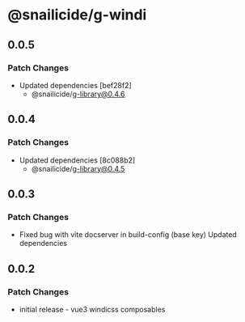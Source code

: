 # @snailicide/g-windi

## 0.0.5

### Patch Changes

-   Updated dependencies [bef28f2]
    -   @snailicide/g-library@0.4.6

## 0.0.4

### Patch Changes

-   Updated dependencies [8c088b2]
    -   @snailicide/g-library@0.4.5

## 0.0.3

### Patch Changes

-   Fixed bug with vite docserver in build-config (base key) Updated dependencies

## 0.0.2

### Patch Changes

-   initial release - vue3 windicss composables
